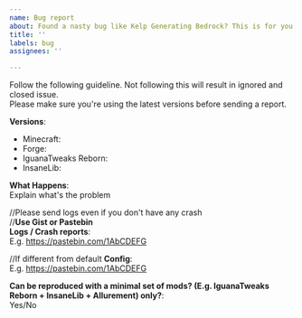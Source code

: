```yaml
---
name: Bug report
about: Found a nasty bug like Kelp Generating Bedrock? This is for you!
title: ''
labels: bug
assignees: ''

---
```


Follow the following guideline. Not following this will result in ignored and closed issue.  
Please make sure you're using the latest versions before sending a report.

**Versions**:
* Minecraft:  
* Forge: 
* IguanaTweaks Reborn: 
* InsaneLib: 

**What Happens**:  
Explain what's the problem

//Please send logs even if you don't have any crash  
//**Use Gist or Pastebin**  
**Logs / Crash reports**:  
E.g. https://pastebin.com/1AbCDEFG

//If different from default
**Config**:  
E.g. https://pastebin.com/1AbCDEFG

**Can be reproduced with a minimal set of mods? (E.g. IguanaTweaks Reborn + InsaneLib + Allurement) only?**:  
Yes/No
